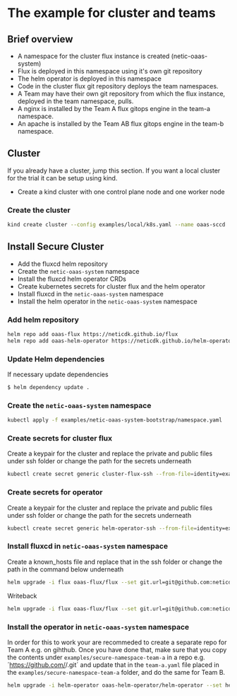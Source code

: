 # The example for cluster and teams

## Brief overview

- A namespace for the cluster flux instance is created (netic-oaas-system)
- Flux is deployed in this namespace using it's own git repository
- The helm operator is deployed in this namespace
- Code in the cluster flux git repository deploys the team namespaces.
- A Team may have their own git repository from which the flux instance, deployed in the team namespace, pulls.
- A nginx is installed by the Team A flux gitops engine in the team-a namespace.
- An apache is installed by the Team AB flux gitops engine in the team-b namespace.

## Cluster
If you already have a cluster, jump this section.
If you want a local cluster for the trial it can be setup using kind.
- Create a kind cluster with one control plane node and one worker node

### Create the cluster

```bash
kind create cluster --config examples/local/k8s.yaml --name oaas-sccd
```

## Install Secure Cluster
- Add the fluxcd helm repository
- Create the `netic-oaas-system` namespace
- Install the fluxcd helm operator CRDs
- Create kubernetes secrets for cluster flux and the helm operator
- Install fluxcd in the `netic-oaas-system` namespace
- Install the helm operator in the `netic-oaas-system` namespace

### Add helm repository

```bash
helm repo add oaas-flux https://neticdk.github.io/flux
helm repo add oaas-helm-operator https://neticdk.github.io/helm-operator
```

### Update Helm dependencies
If necessary update dependencies
```bash
$ helm dependency update .
```

### Create the `netic-oaas-system` namespace

```bash
kubectl apply -f examples/netic-oaas-system-bootstrap/namespace.yaml
```

### Create secrets for cluster flux

Create a keypair for the cluster and replace the private and public files under ssh folder or change the path for the secrets underneath

```bash
kubectl create secret generic cluster-flux-ssh --from-file=identity=examples/ssh/cluster --namespace netic-oaas-system
```

### Create secrets for operator

Create a keypair for the cluster and replace the private and public files under ssh folder or change the path for the secrets underneath

```bash
kubectl create secret generic helm-operator-ssh --from-file=identity=examples/ssh/operator --namespace netic-oaas-system
```

### Install fluxcd in `netic-oaas-system` namespace

Create a known_hosts file and replace that in the ssh folder or change the path in the command below underneath

```bash
helm upgrade -i flux oaas-flux/flux --set git.url=git@github.com:neticdk/k8s-oaas-sccd.git --set git.secretName=cluster-flux-ssh --set git.path=examples/secure-cluster --set git.readonly=true --set sync.state=secret --set git.branch=main --set git.pollInterval=1m --set git.timeout=300s --set sync.timeout=10m --set rbac.pspEnabled=true --set-file ssh.known_hosts=examples/ssh/known_hosts --namespace netic-oaas-system
```

Writeback 
```bash
helm upgrade -i flux oaas-flux/flux --set git.url=git@github.com:neticdk/k8s-oaas-sccd.git --set git.secretName=cluster-flux-ssh --set git.path=examples/secure-cluster --set git.branch=main --set git.pollInterval=1m --set rbac.pspEnabled=true --set-file ssh.known_hosts=examples/ssh/known_hosts --namespace netic-oaas-system
```

### Install the operator in `netic-oaas-system` namespace
In order for this to work your are recommeded to create a separate repo for Team A e.g. on gihthub. Once you have done that, make sure that you copy the contents under `examples/secure-namespace-team-a` in a repo e.g. ´https://github.com/<user>/<team-a-repo>.git´ and update that in the `team-a.yaml` file placed in the `examples/secure-namespace-team-a` folder, and do the same for Team B.

```bash
helm upgrade -i helm-operator oaas-helm-operator/helm-operator --set helm.versions=v3 --set allowNamespace=netic-oaas-system --set rbac.pspEnabled=true --set git.ssh.secretName=helm-operator-ssh --set-file git.ssh.known_hosts=examples/ssh/known_hosts --namespace netic-oaas-system
```






